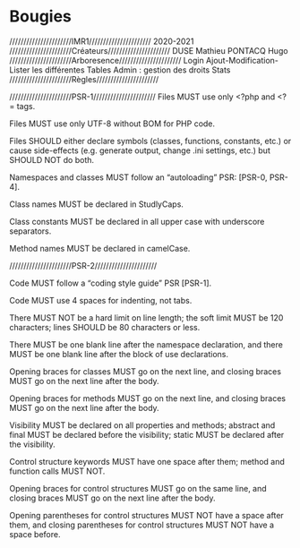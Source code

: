 # Bougies
//////////////////////IMR1//////////////////////
2020-2021
//////////////////////Créateurs//////////////////////
DUSE Mathieu
PONTACQ Hugo
//////////////////////Arboresence//////////////////////
Login
Ajout-Modification-Lister les différentes Tables
Admin : gestion des droits
Stats
//////////////////////Règles//////////////////////

//////////////////////PSR-1//////////////////////
Files MUST use only <?php and <?= tags.

Files MUST use only UTF-8 without BOM for PHP code.

Files SHOULD either declare symbols (classes, functions, constants, etc.) or cause side-effects (e.g. generate output, change .ini settings, etc.) but SHOULD NOT do both.

Namespaces and classes MUST follow an “autoloading” PSR: [PSR-0, PSR-4].

Class names MUST be declared in StudlyCaps.

Class constants MUST be declared in all upper case with underscore separators.

Method names MUST be declared in camelCase.


//////////////////////PSR-2//////////////////////

Code MUST follow a “coding style guide” PSR [PSR-1].

Code MUST use 4 spaces for indenting, not tabs.

There MUST NOT be a hard limit on line length; the soft limit MUST be 120 characters; lines SHOULD be 80 characters or less.

There MUST be one blank line after the namespace declaration, and there MUST be one blank line after the block of use declarations.

Opening braces for classes MUST go on the next line, and closing braces MUST go on the next line after the body.

Opening braces for methods MUST go on the next line, and closing braces MUST go on the next line after the body.

Visibility MUST be declared on all properties and methods; abstract and final MUST be declared before the visibility; static MUST be declared after the visibility.

Control structure keywords MUST have one space after them; method and function calls MUST NOT.

Opening braces for control structures MUST go on the same line, and closing braces MUST go on the next line after the body.

Opening parentheses for control structures MUST NOT have a space after them, and closing parentheses for control structures MUST NOT have a space before.
